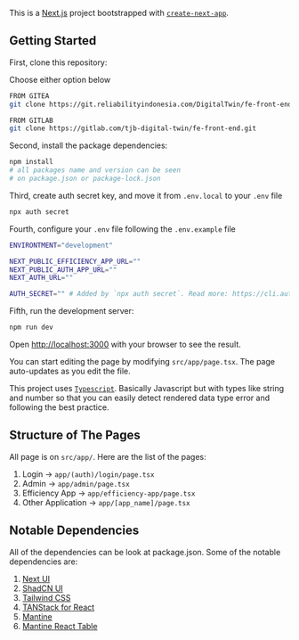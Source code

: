 This is a [Next.js](https://nextjs.org/) project bootstrapped with [`create-next-app`](https://github.com/vercel/next.js/tree/canary/packages/create-next-app).

## Getting Started

First, clone this repository:


Choose either option below
```bash
FROM GITEA
git clone https://git.reliabilityindonesia.com/DigitalTwin/fe-front-end
```
```bash
FROM GITLAB
git clone https://gitlab.com/tjb-digital-twin/fe-front-end.git
```

Second, install the package dependencies:

```bash
npm install
# all packages name and version can be seen
# on package.json or package-lock.json
```

Third, create auth secret key, and move it from `.env.local` to your `.env` file

```bash
npx auth secret
```

Fourth, configure your `.env` file following the `.env.example` file

```bash
ENVIRONTMENT="development"

NEXT_PUBLIC_EFFICIENCY_APP_URL=""
NEXT_PUBLIC_AUTH_APP_URL=""
NEXT_AUTH_URL=""

AUTH_SECRET="" # Added by `npx auth secret`. Read more: https://cli.authjs.dev
```

Fifth, run the development server:

```bash
npm run dev
```

Open [http://localhost:3000](http://localhost:3000) with your browser to see the result.

You can start editing the page by modifying `src/app/page.tsx`. The page auto-updates as you edit the file.

This project uses [`Typescript`](https://www.typescriptlang.org/docs/handbook/basic-types.html). Basically Javascript but with types like string and number so that you can easily detect rendered data type error and following the best practice.

## Structure of The Pages

All page is on `src/app/`. Here are the list of the pages:

1. Login &rarr; `app/(auth)/login/page.tsx`
1. Admin &rarr; `app/admin/page.tsx`
1. Efficiency App &rarr; `app/efficiency-app/page.tsx`
1. Other Application &rarr; `app/[app_name]/page.tsx`

## Notable Dependencies

All of the dependencies can be look at package.json. Some of the notable dependencies are:

1. [Next UI](https://nextui.org/docs/guide/introduction)
1. [ShadCN UI](https://ui.shadcn.com/charts)
1. [Tailwind CSS](https://tailwindcss.com/)
1. [TANStack for React](https://tanstack.com/)
1. [Mantine](https://mantine.dev/)
1. [Mantine React Table](https://www.mantine-react-table.com/)


